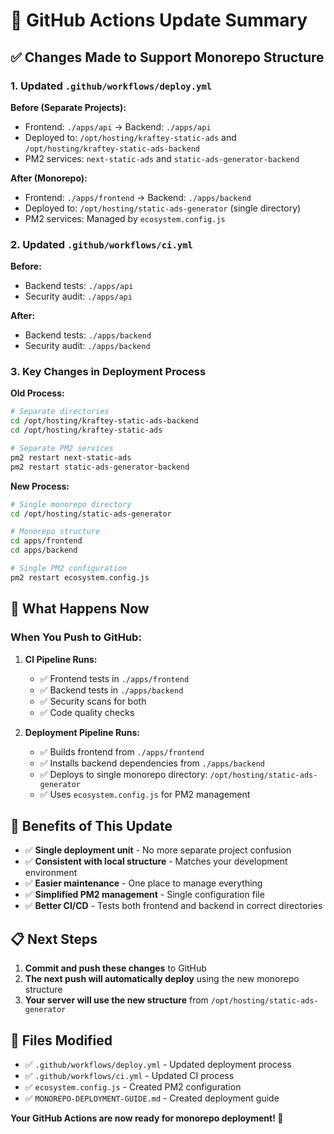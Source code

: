 # 🔄 GitHub Actions Update Summary

## ✅ **Changes Made to Support Monorepo Structure**

### **1. Updated `.github/workflows/deploy.yml`**

**Before (Separate Projects):**
- Frontend: `./apps/api` → Backend: `./apps/api`
- Deployed to: `/opt/hosting/kraftey-static-ads` and `/opt/hosting/kraftey-static-ads-backend`
- PM2 services: `next-static-ads` and `static-ads-generator-backend`

**After (Monorepo):**
- Frontend: `./apps/frontend` → Backend: `./apps/backend`
- Deployed to: `/opt/hosting/static-ads-generator` (single directory)
- PM2 services: Managed by `ecosystem.config.js`

### **2. Updated `.github/workflows/ci.yml`**

**Before:**
- Backend tests: `./apps/api`
- Security audit: `./apps/api`

**After:**
- Backend tests: `./apps/backend`
- Security audit: `./apps/backend`

### **3. Key Changes in Deployment Process**

**Old Process:**
```bash
# Separate directories
cd /opt/hosting/kraftey-static-ads-backend
cd /opt/hosting/kraftey-static-ads

# Separate PM2 services
pm2 restart next-static-ads
pm2 restart static-ads-generator-backend
```

**New Process:**
```bash
# Single monorepo directory
cd /opt/hosting/static-ads-generator

# Monorepo structure
cd apps/frontend
cd apps/backend

# Single PM2 configuration
pm2 restart ecosystem.config.js
```

## 🚀 **What Happens Now**

### **When You Push to GitHub:**

1. **CI Pipeline Runs:**
   - ✅ Frontend tests in `./apps/frontend`
   - ✅ Backend tests in `./apps/backend`
   - ✅ Security scans for both
   - ✅ Code quality checks

2. **Deployment Pipeline Runs:**
   - ✅ Builds frontend from `./apps/frontend`
   - ✅ Installs backend dependencies from `./apps/backend`
   - ✅ Deploys to single monorepo directory: `/opt/hosting/static-ads-generator`
   - ✅ Uses `ecosystem.config.js` for PM2 management

## 🎯 **Benefits of This Update**

- ✅ **Single deployment unit** - No more separate project confusion
- ✅ **Consistent with local structure** - Matches your development environment
- ✅ **Easier maintenance** - One place to manage everything
- ✅ **Simplified PM2 management** - Single configuration file
- ✅ **Better CI/CD** - Tests both frontend and backend in correct directories

## 📋 **Next Steps**

1. **Commit and push these changes** to GitHub
2. **The next push will automatically deploy** using the new monorepo structure
3. **Your server will use the new structure** from `/opt/hosting/static-ads-generator`

## 🔧 **Files Modified**

- ✅ `.github/workflows/deploy.yml` - Updated deployment process
- ✅ `.github/workflows/ci.yml` - Updated CI process
- ✅ `ecosystem.config.js` - Created PM2 configuration
- ✅ `MONOREPO-DEPLOYMENT-GUIDE.md` - Created deployment guide

**Your GitHub Actions are now ready for monorepo deployment! 🎉**
